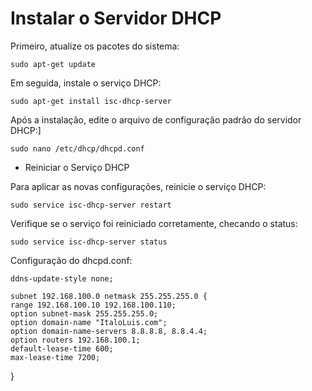 # Instalar o Servidor DHCP

Primeiro, atualize os pacotes do sistema:

    sudo apt-get update

Em seguida, instale o serviço DHCP:

    sudo apt-get install isc-dhcp-server

Após a instalação, edite o arquivo de configuração padrão do servidor DHCP:]

    sudo nano /etc/dhcp/dhcpd.conf

- Reiniciar o Serviço DHCP

Para aplicar as novas configurações, reinicie o serviço DHCP:

    sudo service isc-dhcp-server restart

Verifique se o serviço foi reiniciado corretamente, checando o status:

    sudo service isc-dhcp-server status
  
Configuração do dhcpd.conf:

    ddns-update-style none;

    subnet 192.168.100.0 netmask 255.255.255.0 {
    range 192.168.100.10 192.168.100.110;
    option subnet-mask 255.255.255.0;
    option domain-name "ItaloLuis.com";
    option domain-name-servers 8.8.8.8, 8.8.4.4;
    option routers 192.168.100.1;
    default-lease-time 600;
    max-lease-time 7200;
}


